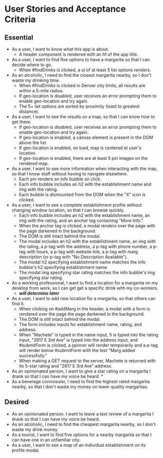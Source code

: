 # User Stories and Acceptance Criteria

## Essential
* As a user, I want to know what this app is about.
    * A header component is rendered with an h1 of the app title.
* As a user, I want to find five options to have a margarita so that I can decide where to go.
    * When #findDrinks is clicked, a ul of at least 5 list options renders.
* As an alcoholic, I need to find the closest margarita nearby, so I don't waste my drinking time.
    * When #findDrinks is clicked in Denver city limits, all results are within a 5-mile radius.
    * If geo-location is disabled, user receives an error prompting them to enable geo-location and try again.
    * The 5+ list options are sorted by proximity (least to greatest distance).
* As a user, I want to see the results on a map, so that I can know how to get there.
    * If geo-location is disabled, user receives an error prompting them to enable geo-location and try again.
    * If geo-location is enabled, a canvas element is present in the DOM above the list.
    * If geo-location is enabled, on load, map is centered at user's location.
    * If geo-location is enabled, there are at least 5 pin images on the rendered map.
* As a user, I want to see more information when interacting with the map, so that I know stuff without having to navigate elsewhere.
    * Each pin renders an info bubble on click.
    * Each info bubble includes an h2 with the establishment name and img with the rating.
    * Each bubble is dismounted from the DOM when the "X" icon is clicked.
* As a user, I want to see a complete establishment profile without changing window location, so that I can browse quickly.
    * Each info bubble includes an h2 with the establishment name, an img with the rating, and an anchor tag containing "More Info."
    * When the anchor tag is clicked, a modal renders over the page with the page darkened in the background.
    * The DOM is still intact behind the modal.
    * The modal includes an h2 with the establishment name, an img with the rating, a p-tag with the address, a p-tag with phone number, a p-tag with hours, a p-tag with website link, a p-tag with marg description (or p-tag with "No Description Available").
    * The modal h2 specifying establishment name matches the info bubble's h2 specifying establishment name.
    * The modal img specifying star rating matches the info bubble's img specifying star rating.
* As a working professional, I want to find a location for a margarita on my desktop from work, so I can get get a specific drink with my co-workers.
    * *__will determine later__*
* As a user, I want to add new location for a margarita, so that others can find it.
    * When clicking on #addMarg in the header, a modal with a form is rendered over the page the page darkened in the background.
    * The DOM is still intact behind the modal.
    * The form includes inputs for establishment name, rating, and address.
    * When "Machete" is typed in the name input, 5 is typed into the rating input, "2817 E 3rd Ave" is typed into the address input, and #submitForm is clicked, a spinner will render temporarily and a p-tag will render below #submitForm with the text "Marg added successfully."
    * When making a GET request to the server, Machete is returned with its 5-star rating and "2817 E 3rd Ave" address.
* As an opinionated person, I want to give a star rating on a margarita I drank so that I can have my voice be heard.
    * 
* As a beverage connoissier, I need to find the highest rated margarita nearby, so that I don't waste my money on lower quality margaritas.

## Desired
* As an opinionated person, I want to leave a text review of a margarita I drank  so that I can have my voice be heard.
* As an alcoholic, I need to find the cheapest margarita nearby, so I don't waste my drink money.
* As a tourist, I want to find five options for a nearby margarita so that I can have one in an unfamiliar city.
* As a user, I want to see a map of an individual establishment on its profile modal.